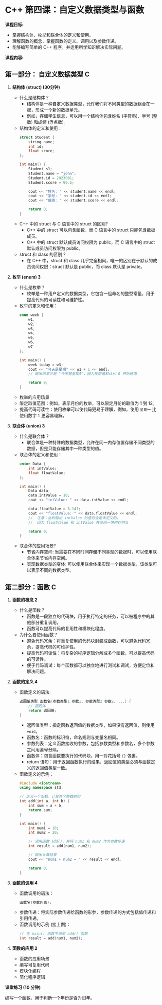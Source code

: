 # C++ 第四课：自定义数据类型与函数

**课程目标:**

* 掌握结构体、枚举和联合体的定义和使用。
* 理解函数的概念，掌握函数的定义、调用以及参数传递。
* 能够编写简单的 C++ 程序，并运用所学知识解决实际问题。

**课程内容:**

## **第一部分： 自定义数据类型 C**

1. **结构体 (struct)   (30分钟)**

   * 什么是结构体？
     *  结构体是一种自定义数据类型，允许我们将不同类型的数据组合在一起，形成一个新的数据单元。
     *  例如，存储学生信息，可以用一个结构体包含姓名 (字符串)、学号 (整数) 和成绩 (浮点数)。
   * 结构体的定义和使用：
     ```c++
     struct Student {
         string name;
         int id;
         float score;
     };
  
     int main() {
         Student s1;
         Student.name = "john";
         Student.id = 2023001;
         Student.score = 90.5;
  
         cout << "姓名: " << student.name << endl;
         cout << "学号: " << student.id << endl;
         cout << "成绩: " << student.score << endl;
  
         return 0;
     }
     ```
   * C++ 中的 struct 与 C 语言中的 struct 的区别?
      * C++ 中的 struct 可以包含函数，而 C 语言中的 struct 只能包含数据成员。
      * C++ 中的 struct 默认成员访问权限为 public，而 C 语言中的 struct 默认成员访问权限为 public。
   *  struct 和 class 的区别？
      *  在 C++ 中，struct 和 class 几乎完全相同，唯一的区别在于默认的成员访问权限：struct 默认是 public，而 class 默认是 private。 

2. **枚举 (enum) 3**

   * 什么是枚举？
     *  枚举是一种用户定义的数据类型，它包含一组命名的整型常量，用于提高代码的可读性和可维护性。
   * 枚举的定义和使用：
     ```c++
     enum week {
         w1,
         w2,
         w3,
         w4,
         w5,
         w6,
         w7
     };
  
     int main() {
         week today = w3;
         cout << "今天是星期" << w1 + 1 << endl; 
         // 输出结果会是 "今天是星期4"，因为枚举值默认从 0 开始递增
  
         return 0;
     }
     ```
   *  枚举的应用场景
     *  限定取值范围：例如，表示月份的枚举，可以限定月份的取值为 1 到 12。
     *  提高代码可读性：使用枚举可以使代码更易于理解，例如，使用 `星期一` 比使用数字 `1` 更容易理解。

3. **联合体 (union) 3**

   * 什么是联合体？
     *  联合体是一种特殊的数据类型，允许在同一内存位置存储不同类型的数据，但是只能存储其中一种类型的值。
   * 联合体的定义和使用：
     ```c++
     union Data {
         int intValue;
         float floatValue;
     };
     
     int main() {
         Data data;
         data.intValue = 10;
         cout << "intValue: " << data.intValue << endl; 
     
         data.floatValue = 3.14f; 
         cout << "floatValue: " << data.floatValue << endl;
         //  注意：此时输出 intValue 的值将会是未定义的，
         //  因为 floatValue 和 intValue 共享同一块内存地址
     
         return 0;
     }
     ```
   * 联合体的应用场景?
     *  节省内存空间: 当需要在不同时间存储不同类型的数据时，可以使用联合体来节省内存空间。
     *  实现数据类型的变体: 可以使用联合体来实现一个数据类型，该类型可以表示不同的数据类型。

## **第二部分：函数 C**

1. **函数的概念 2**

   * 什么是函数？
     *  函数是一段独立的代码块，用于执行特定的任务，可以被程序中的其他部分重复调用。
     *  函数可以提高代码的复用性和模块化程度。
   * 为什么要使用函数？
     *  避免代码冗余：将重复使用的代码块封装成函数，可以避免代码冗余，提高代码的可维护性。
     *  提高代码可读性：将复杂的程序逻辑分解成多个函数，可以提高代码的可读性。
     *  便于代码调试：每个函数都可以独立地进行测试和调试，方便定位和解决问题。

2. **函数的定义 4**
   
   * 函数定义的语法:
     ```c++
     返回值类型 函数名(参数类型1 参数1, 参数类型2 参数2, ...) {
         // 函数体
         return 返回值;
     }
     ```
     *  返回值类型：指定函数返回值的数据类型，如果没有返回值，则使用 `void`。
     *  函数名：函数的标识符，命名规则与变量名相同。
     *  参数列表：定义函数接收的参数，包括参数类型和参数名，多个参数之间用逗号分隔。
     *  函数体：包含函数要执行的代码块，用一对花括号 `{}` 包裹。
     *  return 语句：用于返回函数执行的结果，返回值的类型必须与函数定义的返回值类型一致。
   * 函数定义的示例：
     ```c++
     #include <iostream>
     using namespace std;
     
     // 定义一个函数，计算两个整数的和
     int add(int a, int b) {
         int sum = a + b;
         return sum;
     }
     
     int main() {
         int num1 = 10;
         int num2 = 20;
     
         // 调用函数 add()，并将 num1 和 num2 作为参数传递
         int result = add(num1, num2);
     
         // 输出计算结果
         cout << "num1 + num2 = " << result << endl;
     
         return 0;
     }
     ```
   
3. **函数的调用 4**

   * 函数调用的语法：
     ```c++
     函数名(参数列表);
     ```
   * 参数传递：将实际参数传递给函数的形参，参数传递的方式包括值传递和引用传递。
   * 函数调用的示例 (接上例)：
     ```c++
     // 在 main() 函数中调用 add() 函数
     int result = add(num1, num2);
     ```

4. **函数的应用 2**

   * 函数的应用场景
   *  编写可复用代码
   *  模块化编程
   *  简化程序逻辑

**课堂练习 (10 分钟)**

编写一个函数，用于判断一个年份是否为闰年。

